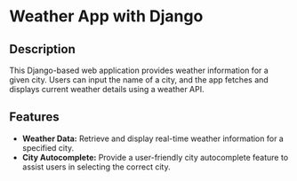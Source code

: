 # Weather App with Django

## Description

This Django-based web application provides weather information for a given city. Users can input the name of a city, and the app fetches and displays current weather details using a weather API.

## Features

- **Weather Data:** Retrieve and display real-time weather information for a specified city.
- **City Autocomplete:** Provide a user-friendly city autocomplete feature to assist users in selecting the correct city.
